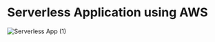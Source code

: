 # Serverless Application using AWS

![Serverless App (1)](https://github.com/Iraianbu-11/student-management/assets/129205333/2c3fde9e-f1a1-4f73-b41a-5e57ec25ba4e)




